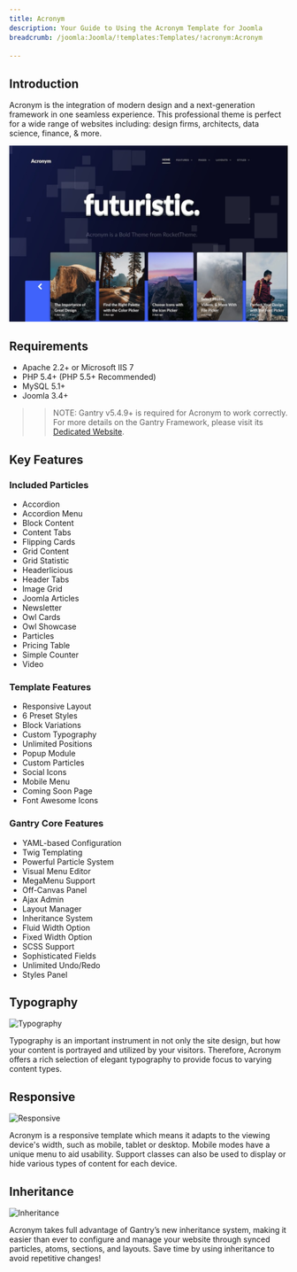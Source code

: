 ```yaml
---
title: Acronym
description: Your Guide to Using the Acronym Template for Joomla
breadcrumb: /joomla:Joomla/!templates:Templates/!acronym:Acronym

---
```


Introduction
-----

Acronym is the integration of modern design and a next-generation framework in one seamless experience. This professional theme is perfect for a wide range of websites including: design firms, architects, data science, finance, & more.

![](assets/acronym.jpeg)

Requirements
-----

* Apache 2.2+ or Microsoft IIS 7
* PHP 5.4+ (PHP 5.5+ Recommended)
* MySQL 5.1+
* Joomla 3.4+

>> NOTE: Gantry v5.4.9+ is required for Acronym to work correctly. For more details on the Gantry Framework, please visit its [Dedicated Website](http://gantry.org).

Key Features
-----

### Included Particles

* Accordion
* Accordion Menu
* Block Content
* Content Tabs
* Flipping Cards
* Grid Content
* Grid Statistic
* Headerlicious
* Header Tabs
* Image Grid
* Joomla Articles
* Newsletter
* Owl Cards
* Owl Showcase
* Particles
* Pricing Table
* Simple Counter
* Video 

### Template Features

* Responsive Layout
* 6 Preset Styles
* Block Variations
* Custom Typography
* Unlimited Positions
* Popup Module
* Custom Particles
* Social Icons
* Mobile Menu
* Coming Soon Page
* Font Awesome Icons 

### Gantry Core Features

* YAML-based Configuration
* Twig Templating
* Powerful Particle System
* Visual Menu Editor
* MegaMenu Support
* Off-Canvas Panel
* Ajax Admin
* Layout Manager
* Inheritance System
* Fluid Width Option
* Fixed Width Option
* SCSS Support
* Sophisticated Fields
* Unlimited Undo/Redo
* Styles Panel

## Typography

![Typography](ft-2.jpg)

Typography is an important instrument in not only the site design, but how your content is portrayed and utilized by your visitors. Therefore, Acronym offers a rich selection of elegant typography to provide focus to varying content types.

## Responsive

![Responsive](ft-3.jpg)

Acronym is a responsive template which means it adapts to the viewing device's width, such as mobile, tablet or desktop. Mobile modes have a unique menu to aid usability. Support classes can also be used to display or hide various types of content for each device.

## Inheritance

![Inheritance](ft-4.jpg)

Acronym takes full advantage of Gantry’s new inheritance system, making it easier than ever to configure and manage your website through synced particles, atoms, sections, and layouts. Save time by using inheritance to avoid repetitive changes!
